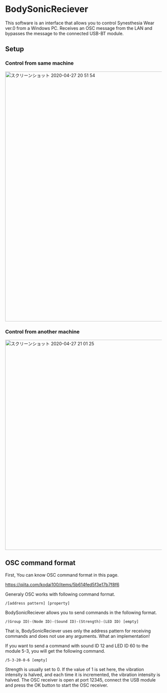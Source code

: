 # BodySonicReciever

This software is an interface that allows you to control Synesthesia Wear ver.0 from a Windows PC.
Receives an OSC message from the LAN and bypasses the message to the connected USB-BT module.

## Setup
### Control from same machine
<img width="805" alt="スクリーンショット 2020-04-27 20 51 54" src="https://user-images.githubusercontent.com/3236256/80369258-f0064180-88c8-11ea-80a8-3ff903dc1ae5.png">

### Control from another machine 
<img width="677" alt="スクリーンショット 2020-04-27 21 01 25" src="https://user-images.githubusercontent.com/3236256/80370074-4f188600-88ca-11ea-961f-3402821a99e8.png">

## OSC command format
First, You can know OSC command format in this page.

https://qiita.com/kodai100/items/5b614fed5f3e17b7f8f6

Generaly OSC works with following command format.
~~~
/[address pattern] [property]
~~~

BodySonicReciever allows you to send commands in the following format.

~~~
/(Group ID)-(Node ID)-(Sound ID)-(Strength)-(LED ID) [empty]
~~~

That is, BodySonicReciever uses only the address pattern for receiving commands and does not use any arguments. What an implementation!

If you want to send a command with sound ID 12 and LED ID 60 to the module 5-3, you will get the following command.

~~~
/5-3-20-0-6 [empty]
~~~

 Strength is usually set to 0. If the value of 1 is set here, the vibration intensity is halved, and each time it is incremented, the vibration intensity is halved. The OSC receiver is open at port 12345, connect the USB module and press the OK button to start the OSC receiver.
